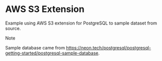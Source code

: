 # AWS S3 Extension

Example using AWS S3 extension for PostgreSQL to sample dataset from source.

> [!NOTE]
> Sample database came from https://neon.tech/postgresql/postgresql-getting-started/postgresql-sample-database.
